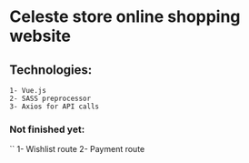 # Celeste store online shopping website

## Technologies:
```
1- Vue.js
2- SASS preprocessor
3- Axios for API calls 
```

### Not finished yet: 
``
1- Wishlist route
2- Payment route
```

